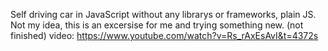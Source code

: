 Self driving car in JavaScript without any librarys or frameworks, plain JS.
Not my idea, this is an excersise for me and trying something new.
(not finished)
video: https://www.youtube.com/watch?v=Rs_rAxEsAvI&t=4372s
